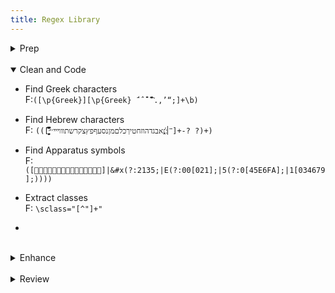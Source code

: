 ```yaml
---
title: Regex Library
---
```

<details close>

<summary>Prep</summary>

* `code`, description

</details>

<br>

<details open>

<summary>Clean and Code</summary>

* Find Greek characters<br />F:`([\p{Greek}][\p{Greek} ́¨ˆ̂˘̆̑̃ˋ̔̓ ͂.,’“;]+\b)`



* Find Hebrew characters<br />F: `(([ְֱֲֳִֵֶַָֹֺֻּֽ֑֖֛֢֣֤֥֦֧֪֚֭֮֒֓֔֕֗֘֙֜֝֞֟֠֡֨֩֫֬֯־ֿ׀ׁׂ׃ׅׄ׆ׇאבגדהוזחטיךכלםמןנסעףפץצקרשתװױײ׳״]+-? ?)+)`



* Find Apparatus symbols<br />F: `([ℵ]|&#x(?:2135;|E(?:00[021];|5(?:0[45E6FA];|1[034679];))))`
* Extract classes<br />F: `\sclass="[^"]+"`
* 

</details>

<br>

<details close>

<summary>Enhance</summary>

* `code`, description

</details>

<br>

<details close>

<summary>Review</summary>

* `code`, description

</details>
